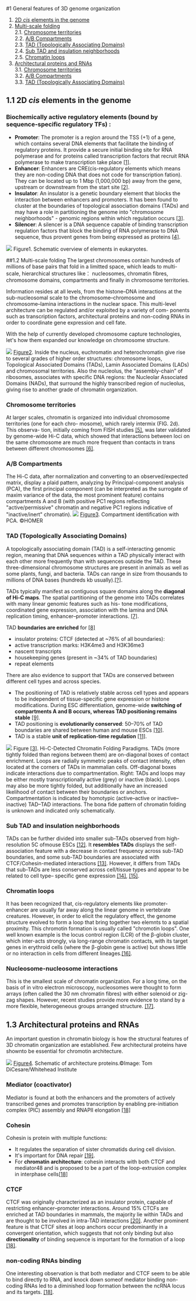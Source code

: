 #1 General features of 3D genome organization 
1. [2D *cis* elements in the genome](#11)
2. [Multi-scale folding](#12)<br>
    2.1. [Chromosome territories](#121)<br>
    2.2. [A/B Compartments](#122)<br>
    2.3. [TAD (Topologically Associating Domains)](#123)<br>
    2.4. [Sub TAD and insulation neighborhoods](#124)<br>
    2.5. [Chromatin loops](#125)<br>
3. [Architectural proteins and RNAs](#13)<br>
    3.1. [Chromosome territories](#121)<br>
    3.2. [A/B Compartments](#122)<br>
    3.3. [TAD (Topologically Associating Domains)](#123)<br>

## 1.1 2D *cis* elements in the genome<a name="11"></a>
### Biochemically active regulatory elements (bound by sequence-specific regulatory TFs) :
- **Promoter**: The promoter is a region around the TSS (+1) of a gene, which contains several DNA elements that facilitate the binding of regulatory proteins. It provide a secure initial binding site for RNA polymerase and for proteins called transcription factors that recruit RNA polymerase to make transcription take place [[1]](https://en.wikipedia.org/wiki/Promoter_\(genetics\)).
- **Enhancer**: Enhancers are CRE(cis-regulatory elements which means they are non-coding DNA that does not code for transcription fation). They can be located up to 1 Mbp (1,000,000 bp) away from the gene, upstream or downstream from the start site [[2]](https://en.wikipedia.org/wiki/Enhancer_\(genetics\)).
- **Insulator**: An insulator is a genetic boundary element that blocks the interaction between enhancers and promoters. It has been found to cluster at the boundaries of topological association domains (TADs) and may have a role in partitioning the genome into "chromosome neighborhoods" - genomic regions within which regulation occurs [[3]](https://ipfs.io/ipfs/QmXoypizjW3WknFiJnKLwHCnL72vedxjQkDDP1mXWo6uco/wiki/Insulator_\(genetics\).html).
- **Silencer**: A silencer is a DNA sequence capable of binding transcription regulation factors that block the binding of RNA polymerase to DNA sequence, thus provent genes from being expressed as proteins [[4]](https://en.wikipedia.org/wiki/Silencer_\(genetics\)).

![](/assets/promoter.png)
Figure1. Schematic overview of elements in eukaryotes.

##1.2 Multi-scale folding<a name="12"></a>
The largest chromosomes contain hundreds of millions of base pairs that fold in a limitted space, which leads to multi-scale, hierarchical structures like： nucleosomes, chromatin fibres, chromosome domains, compartments and finally in chromosome territories. 

Information resides at all levels, from the histone–DNA interactions at the sub-nucleosomal scale to the chromosome–chromosome and chromosome–lamina interactions in the nuclear space. This multi-level architecture can be regulated and/or exploited by a variety of com- ponents such as transcription factors, architectural proteins and non-coding RNAs in order to coordinate gene expression and cell fate.

With the help of currently developed chromosome capture technologies, let's how them expanded our knowledge on chromosome structure.

![](/assets/20180629211526biophysics_201504585-1.jpg)
[Figure2](http://www.aimspress.com/article/10.3934/biophy.2015.4.585/figure.html).  Inside the nucleus, euchromatin and heterochromatin give rise to several grades of higher order structures: chromosome loops, Topological Associated Domains (TADs), Lamin Associated Domains (LADs) and chromosomal territories. Also the nucleolus, the “assembly-chain” of ribosomes, associates with specific DNA regions: the Nucleolar Associated Domains (NADs), that surround the highly transcribed region of nucleolus, giving rise to another grade of chromatin organization.


### Chromosome territories<a name="121"></a>
At larger scales, chromatin is organized into individual chromosome territories (one for each chro- mosome), which rarely intermix (FIG. 2d). This observa- tion, initially coming from FISH studies [[5]](https://www.ncbi.nlm.nih.gov/pmc/articles/PMC282679/), was later validated by genome-wide Hi-C data, which showed that interactions between loci on the same chromosome are much more frequent than contacts in trans between different chromosomes [[6]](http://science.sciencemag.org/content/326/5950/289).
### A/B Compartments <a name="122"></a>
The Hi-C data, after normalization and converting to an observed/expected matrix, display a plaid pattern, analyzing by Principal-component analysis (PCA), the first principal component (can be interpreted as the surrogate of maxim variance of the data, the most prominent feature) contains compartments A and B (with positive PC1 regions reflecting "active/permissive" chromatin and negative PC1 regions indicative of "inactive/inert" chromatin).
![](/assets/compart.jpg)
[Figure3](http://homer.ucsd.edu/homer/interactions/HiCpca.html). Compartment identification with PCA. ©HOMER
### TAD (Topologically Associating Domains)<a name="123"></a>
A topologically associating domain (TAD) is a self-interacting genomic region, meaning that DNA sequences within a TAD physically interact with each other more frequently than with sequences outside the TAD. These three-dimensional chromosome structures are present in animals as well as some plants, fungi, and bacteria. TADs can range in size from thousands to millions of DNA bases (hundreds kb usually).[[?]](https://en.wikipedia.org/wiki/Topologically_associating_domain).

TADs typically manifest as contiguous square domains along the **diagonal of Hi-C maps**. The spatial partitioning of the genome into TADs
correlates with many linear genomic features such as his- tone modifications, coordinated gene expression, association with the lamina and DNA replication timing, 
enhancer–promoter interactions. [[7]](http://dx.doi.org/10.1038/nrg.2016.112).

TAD **boundaries are enriched** for [[8]](https://www.nature.com/articles/nature11082)
- insulator proteins: CTCF (detected at ~76% of all boundaries):
- active transcription marks: H3K4me3 and H3K36me3
- nascent transcripts
- housekeeping genes (present in ~34% of TAD boundaries)
- repeat elements

There are also evidence to support that TADs are conserved between different cell types and across species.
- The positioning of TAD is relatively stable across cell types and appears to be independent of tissue-specific gene expression or histone modifications. During ESC differentiation, genome-wide **switching of compartments A and B occurs, whereas TAD positioning remains stable** [[9]](https://www.nature.com/articles/nature14222). 
- TAD positioning is **evolutionarily conserved**: 50–70% of TAD boundaries are shared between human and mouse ESCs [[10]](https://www.nature.com/articles/nature14222). 
- TAD is a stable **unit of replication-time regulation** [[11]](https://www.nature.com/articles/nature13986).

![](/assets/TAD.jpg)
Figure [[3]](https://doi.org/10.1016/j.tibs.2018.03.006). Hi-C-Detected Chromatin Folding Paradigms. TADs (more tightly folded than regions between them) are on-diagonal boxes of contact enrichment. Loops are radially symmetric peaks of contact intensity, often located at the corners of TADs in mammalian cells. Off-diagonal boxes indicate interactions due to compartmentation. Right: TADs and loops may be either mostly transcriptionally active (grey) or inactive (black). Loops may also be more tightly folded, but additionally have an increased likelihood of contact between their boundaries or anchors. Compartmentation is indicated by homotypic (active–active or inactive–inactive) TAD–TAD interactions. The bona fide pattern of chromatin folding is unknown and indicated only schematically.

### Sub TAD and insulation neighborhoods<a name="124"></a>
TADs can be further divided into smaller sub-TADs observed from high-resolution 5C ofmouse ESCs [[12]](https://www.ncbi.nlm.nih.gov/pubmed/23706625). It **resembles TADs** displays the self-association feature with a decrease in contact frequency across sub-TAD boundaries, and some sub-TAD boundaries are associated with CTCF/Cohesin-mediated interactions [[13]](https://www.ncbi.nlm.nih.gov/pubmed/25497547). However, it differs from TADs that sub-TADs are less conserved across cell/tissue types and appear to be related to cell type– specific gene expression [[14]](http://journals.plos.org/plosgenetics/article?id=10.1371/journal.pgen.1004018), [[15]](https://www.ncbi.nlm.nih.gov/pubmed/23706625).

### Chromatin loops<a name="125"></a>
It has been recognized that, cis-regulatory elements like promoter-enhancer are usually far away along the linear genome in vertebrate creatures. However, in order to elicit the regulatory effect, the genome structure evolved to form a loop that bring together two elemnts to a spatial proximity. This chromotin formation is usually called "chromotin loops". One well known example is the locus control region (LCR) of the β-globin cluster, which inter-acts strongly, via long-range chromatin contacts, with its target genes in erythroid cells (where the β-globin gene is active) but shows little or no interaction in cells from different lineages.[[16]](http://dx.doi.org/10.1038/nrg.2016.112).

### Nucleosome-nucleosome interactions<a name="126"></a>
This is the smallest scale of chromatin organization. For a long time, on the basis of in vitro electron microscopy, nucleosomes were thought to form arrays (often called the 30 nm chromatin fibres) with either solenoid or zig- zag shapes. However, recent studies provide more evidence to stand by a more flexible, heterogeneous groups arranged structure. [[17]](https://www.cell.com/cell/fulltext/S0092-8674\(15\)00132-4).


## 1.3 Architectural proteins and RNAs<a name="13"></a>
An important question in chromatin biology is how the structural features of 3D chromatin organization are established. Few architectural proteins have shownto be essential for chromotin architecture.

![](/assets/mediator.jpg)
[Figure4](http://wi.mit.edu/news/archive/2010/surprise-genome-structure-linked-developmental-diseases). Schematic of architecture proteins.©Image: Tom DiCesare/Whitehead Institute
### Mediator (coactivator)<a name="131"></a>
Mediator is found at both the enhancers and the promoters of actively transcribed genes and promotes transcription by enabling pre-initiation complex (PIC) assembly and RNAPII elongation [[18]](http://dx.doi.org/10.1038/nrg.2016.112)

### Cohesin<a name="132"></a>
Cohesin is protein with multiple functions:
- It regulates the separation of sister chromatids during cell division.
- It's important for DNA repair [[19]](https://www.ncbi.nlm.nih.gov/pubmed/19886810).
- For **chromatin architecture**: cohesin interacts with both CTCF and mediator48 and
is proposed to be a part of the loop-extrusion complex in interphase cells[[18]](http://dx.doi.org/10.1038/nrg.2016.112)

### CTCF<a name="133"></a>
CTCF was originally characterized as an insulator protein, capable of restricting enhancer–promoter interactions. Around 15% CTCFs are enriched at TAD boundaries in mammals, the majority lie within TADs and are thought to be involved in intra-TAD interactions [[20]](https://www.ncbi.nlm.nih.gov/pubmed/21685913). Another prominent feature is that CTCF sites at loop anchors occur predominantly in a convergent orientation, which suggests that not only binding but also **directionality** of binding sequence is important for the formation of a loop [[18]](http://dx.doi.org/10.1038/nrg.2016.112).

### non-coding RNAs binding<a name="134"></a>
One interesting observation is that both mediator and CTCF seem to be able to bind directly to RNA, and knock down someof mediator binding non-coding RNAs led to a diminished loop formation between the ncRNA locus and its targets. [[18]](http://dx.doi.org/10.1038/nrg.2016.112).







